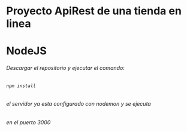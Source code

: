 # Proyecto ApiRest de una tienda en linea
# NodeJS

###### Descargar el repositorio y ejecutar el comando:
###### `npm install`
###### el servidor ya esta configurado con nodemon y se ejecuta
###### en el puerto 3000